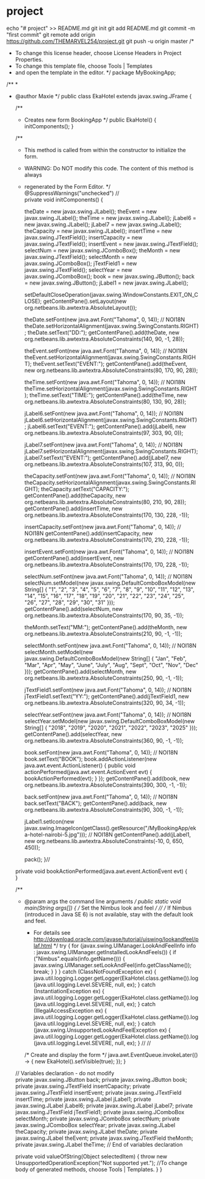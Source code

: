 # project
echo "# project" >> README.md
git init
git add README.md
git commit -m "first commit"
git remote add origin https://github.com/THEMARVEL254/project.git
git push -u origin master
/*
 * To change this license header, choose License Headers in Project Properties.
 * To change this template file, choose Tools | Templates
 * and open the template in the editor.
 */
package MyBookingApp;

/**
 *
 * @author Maxie
 */
public class EkaHotel extends javax.swing.JFrame {

    /**
     * Creates new form BookingApp
     */
    public EkaHotel() {
        initComponents();
    }

    /**
     * This method is called from within the constructor to initialize the form.
     * WARNING: Do NOT modify this code. The content of this method is always
     * regenerated by the Form Editor.
     */
    @SuppressWarnings("unchecked")
    // <editor-fold defaultstate="collapsed" desc="Generated Code">                          
    private void initComponents() {

        theDate = new javax.swing.JLabel();
        theEvent = new javax.swing.JLabel();
        theTime = new javax.swing.JLabel();
        jLabel6 = new javax.swing.JLabel();
        jLabel7 = new javax.swing.JLabel();
        theCapacity = new javax.swing.JLabel();
        insertTime = new javax.swing.JTextField();
        insertCapacity = new javax.swing.JTextField();
        insertEvent = new javax.swing.JTextField();
        selectNum = new javax.swing.JComboBox();
        theMonth = new javax.swing.JTextField();
        selectMonth = new javax.swing.JComboBox();
        jTextField1 = new javax.swing.JTextField();
        selectYear = new javax.swing.JComboBox();
        book = new javax.swing.JButton();
        back = new javax.swing.JButton();
        jLabel1 = new javax.swing.JLabel();

        setDefaultCloseOperation(javax.swing.WindowConstants.EXIT_ON_CLOSE);
        getContentPane().setLayout(new org.netbeans.lib.awtextra.AbsoluteLayout());

        theDate.setFont(new java.awt.Font("Tahoma", 0, 14)); // NOI18N
        theDate.setHorizontalAlignment(javax.swing.SwingConstants.RIGHT);
        theDate.setText("DD:");
        getContentPane().add(theDate, new org.netbeans.lib.awtextra.AbsoluteConstraints(140, 90, -1, 28));

        theEvent.setFont(new java.awt.Font("Tahoma", 0, 14)); // NOI18N
        theEvent.setHorizontalAlignment(javax.swing.SwingConstants.RIGHT);
        theEvent.setText("EVENT:");
        getContentPane().add(theEvent, new org.netbeans.lib.awtextra.AbsoluteConstraints(80, 170, 90, 28));

        theTime.setFont(new java.awt.Font("Tahoma", 0, 14)); // NOI18N
        theTime.setHorizontalAlignment(javax.swing.SwingConstants.RIGHT);
        theTime.setText("TIME:");
        getContentPane().add(theTime, new org.netbeans.lib.awtextra.AbsoluteConstraints(80, 130, 90, 28));

        jLabel6.setFont(new java.awt.Font("Tahoma", 0, 14)); // NOI18N
        jLabel6.setHorizontalAlignment(javax.swing.SwingConstants.RIGHT);
        jLabel6.setText("EVENT:");
        getContentPane().add(jLabel6, new org.netbeans.lib.awtextra.AbsoluteConstraints(97, 303, 90, 0));

        jLabel7.setFont(new java.awt.Font("Tahoma", 0, 14)); // NOI18N
        jLabel7.setHorizontalAlignment(javax.swing.SwingConstants.RIGHT);
        jLabel7.setText("EVENT:");
        getContentPane().add(jLabel7, new org.netbeans.lib.awtextra.AbsoluteConstraints(107, 313, 90, 0));

        theCapacity.setFont(new java.awt.Font("Tahoma", 0, 14)); // NOI18N
        theCapacity.setHorizontalAlignment(javax.swing.SwingConstants.RIGHT);
        theCapacity.setText("CAPACITY:");
        getContentPane().add(theCapacity, new org.netbeans.lib.awtextra.AbsoluteConstraints(80, 210, 90, 28));
        getContentPane().add(insertTime, new org.netbeans.lib.awtextra.AbsoluteConstraints(170, 130, 228, -1));

        insertCapacity.setFont(new java.awt.Font("Tahoma", 0, 14)); // NOI18N
        getContentPane().add(insertCapacity, new org.netbeans.lib.awtextra.AbsoluteConstraints(170, 210, 228, -1));

        insertEvent.setFont(new java.awt.Font("Tahoma", 0, 14)); // NOI18N
        getContentPane().add(insertEvent, new org.netbeans.lib.awtextra.AbsoluteConstraints(170, 170, 228, -1));

        selectNum.setFont(new java.awt.Font("Tahoma", 0, 14)); // NOI18N
        selectNum.setModel(new javax.swing.DefaultComboBoxModel(new String[] { "1", "2", "3", "4", "5", "6", "7", "8", "9", "10", "11", "12", "13", "14", "15", "16", "17", "18", "19", "20", "21", "22", "23", "24", "25", "26", "27", "28", "29", "30", "31" }));
        getContentPane().add(selectNum, new org.netbeans.lib.awtextra.AbsoluteConstraints(170, 90, 35, -1));

        theMonth.setText("MM:");
        getContentPane().add(theMonth, new org.netbeans.lib.awtextra.AbsoluteConstraints(210, 90, -1, -1));

        selectMonth.setFont(new java.awt.Font("Tahoma", 0, 14)); // NOI18N
        selectMonth.setModel(new javax.swing.DefaultComboBoxModel(new String[] { "Jan", "Feb", "Mar", "Apr", "May", "June", "July", "Aug", "Sept", "Oct", "Nov", "Dec" }));
        getContentPane().add(selectMonth, new org.netbeans.lib.awtextra.AbsoluteConstraints(250, 90, -1, -1));

        jTextField1.setFont(new java.awt.Font("Tahoma", 0, 14)); // NOI18N
        jTextField1.setText("YY:");
        getContentPane().add(jTextField1, new org.netbeans.lib.awtextra.AbsoluteConstraints(320, 90, 34, -1));

        selectYear.setFont(new java.awt.Font("Tahoma", 0, 14)); // NOI18N
        selectYear.setModel(new javax.swing.DefaultComboBoxModel(new String[] { "2018", "2019", "2020", "2021", "2022", "2023", "2025" }));
        getContentPane().add(selectYear, new org.netbeans.lib.awtextra.AbsoluteConstraints(360, 90, -1, -1));

        book.setFont(new java.awt.Font("Tahoma", 0, 14)); // NOI18N
        book.setText("BOOK");
        book.addActionListener(new java.awt.event.ActionListener() {
            public void actionPerformed(java.awt.event.ActionEvent evt) {
                bookActionPerformed(evt);
            }
        });
        getContentPane().add(book, new org.netbeans.lib.awtextra.AbsoluteConstraints(390, 300, -1, -1));

        back.setFont(new java.awt.Font("Tahoma", 0, 14)); // NOI18N
        back.setText("BACK");
        getContentPane().add(back, new org.netbeans.lib.awtextra.AbsoluteConstraints(90, 300, -1, -1));

        jLabel1.setIcon(new javax.swing.ImageIcon(getClass().getResource("/MyBookingApp/eka-hotel-nairobi-5.jpg"))); // NOI18N
        getContentPane().add(jLabel1, new org.netbeans.lib.awtextra.AbsoluteConstraints(-10, 0, 650, 450));

        pack();
    }// </editor-fold>                        

    private void bookActionPerformed(java.awt.event.ActionEvent evt) {                                     
    }                                    
 
    /**
     * @param args the command line arguments
     */
    public static void main(String args[]) {
        /* Set the Nimbus look and feel */
        //<editor-fold defaultstate="collapsed" desc=" Look and feel setting code (optional) ">
        /* If Nimbus (introduced in Java SE 6) is not available, stay with the default look and feel.
         * For details see http://download.oracle.com/javase/tutorial/uiswing/lookandfeel/plaf.html 
         */
        try {
            for (javax.swing.UIManager.LookAndFeelInfo info : javax.swing.UIManager.getInstalledLookAndFeels()) {
                if ("Nimbus".equals(info.getName())) {
                    javax.swing.UIManager.setLookAndFeel(info.getClassName());
                    break;
                }
            }
        } catch (ClassNotFoundException ex) {
            java.util.logging.Logger.getLogger(EkaHotel.class.getName()).log(java.util.logging.Level.SEVERE, null, ex);
        } catch (InstantiationException ex) {
            java.util.logging.Logger.getLogger(EkaHotel.class.getName()).log(java.util.logging.Level.SEVERE, null, ex);
        } catch (IllegalAccessException ex) {
            java.util.logging.Logger.getLogger(EkaHotel.class.getName()).log(java.util.logging.Level.SEVERE, null, ex);
        } catch (javax.swing.UnsupportedLookAndFeelException ex) {
            java.util.logging.Logger.getLogger(EkaHotel.class.getName()).log(java.util.logging.Level.SEVERE, null, ex);
        }
        //</editor-fold>
        //</editor-fold>

        /* Create and display the form */
        java.awt.EventQueue.invokeLater(() -> {
            new EkaHotel().setVisible(true);
        });
    }
    
    
    
    

    // Variables declaration - do not modify                     
    private javax.swing.JButton back;
    private javax.swing.JButton book;
    private javax.swing.JTextField insertCapacity;
    private javax.swing.JTextField insertEvent;
    private javax.swing.JTextField insertTime;
    private javax.swing.JLabel jLabel1;
    private javax.swing.JLabel jLabel6;
    private javax.swing.JLabel jLabel7;
    private javax.swing.JTextField jTextField1;
    private javax.swing.JComboBox selectMonth;
    private javax.swing.JComboBox selectNum;
    private javax.swing.JComboBox selectYear;
    private javax.swing.JLabel theCapacity;
    private javax.swing.JLabel theDate;
    private javax.swing.JLabel theEvent;
    private javax.swing.JTextField theMonth;
    private javax.swing.JLabel theTime;
    // End of variables declaration                   

    private void valueOfString(Object selectedItem) {
        throw new UnsupportedOperationException("Not supported yet."); //To change body of generated methods, choose Tools | Templates.
    }
}

